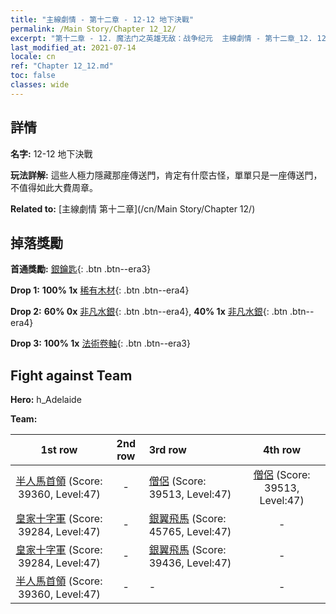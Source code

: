 ```yaml
---
title: "主線劇情 - 第十二章 - 12-12 地下決戰"
permalink: /Main Story/Chapter 12_12/
excerpt: "第十二章 - 12. 魔法门之英雄无敌：战争纪元  主線劇情 - 第十二章_12. 12-12 地下決戰"
last_modified_at: 2021-07-14
locale: cn
ref: "Chapter 12_12.md"
toc: false
classes: wide
---
```


## 詳情

 **名字:** 12-12 地下決戰

 **玩法詳解:** 這些人極力隱藏那座傳送門，肯定有什麼古怪，單單只是一座傳送門，不值得如此大費周章。

 **Related to:** [主線劇情 第十二章](/cn/Main Story/Chapter 12/)

## 掉落獎勵

 **首通獎勵:** [銀鑰匙](/cn/Items/con_693/){: .btn .btn--era3}

 **Drop 1:** **100% 1x** [稀有木材](/cn/Items/mat_41/){: .btn .btn--era4}

 **Drop 2:** **60% 0x** [非凡水銀](/cn/Items/mat_35/){: .btn .btn--era4}, **40% 1x** [非凡水銀](/cn/Items/mat_35/){: .btn .btn--era4}

 **Drop 3:** **100% 1x** [法術卷軸](/cn/Items/con_694/){: .btn .btn--era3}


## Fight against Team
 **Hero:** h_Adelaide

 **Team:**


  | 1st row | 2nd row | 3rd row | 4th row |
  |:----:|:----:|:----|:----:|
  | [半人馬首領](/cn/units/Centaur/) (Score: 39360, Level:47)  | - | [僧侶](/cn/units/Monk/) (Score: 39513, Level:47)  | [僧侶](/cn/units/Monk/) (Score: 39513, Level:47)  |
  | [皇家十字軍](/cn/units/Swordsman/) (Score: 39284, Level:47)  | - | [銀翼飛馬](/cn/units/Pegasus/) (Score: 45765, Level:47)  | - |
  | [皇家十字軍](/cn/units/Swordsman/) (Score: 39284, Level:47)  | - | [銀翼飛馬](/cn/units/Pegasus/) (Score: 39436, Level:47)  | - |
  | [半人馬首領](/cn/units/Centaur/) (Score: 39360, Level:47)  | - | - | - |


